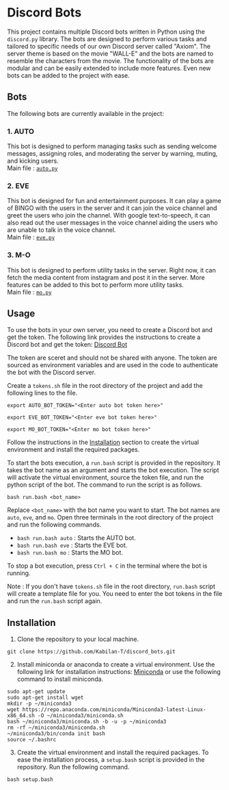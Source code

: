 # Discord Bots

This project contains multiple Discord bots written in Python using the `discord.py` library. The bots are designed to perform various tasks and tailored to specific needs of our own Discord server called "Axiom". The server theme is based on the movie "WALL-E" and the bots are named to resemble the characters from the movie. The functionality of the bots are modular and can be easily extended to include more features. Even new bots can be added to the project with ease.

## Bots

The following bots are currently available in the project:

### 1. AUTO 

This bot is designed to perform managing tasks such as sending welcome messages, assigning roles, and moderating the server by warning, muting, and kicking users. \
Main file : [`auto.py`](src/auto.py)

### 2. EVE

This bot is designed for fun and entertainment purposes. It can play a game of BINGO with the users in the server and it can join the voice channel and greet the users who join the channel. With google text-to-speech, it can also read out the user messages in the voice channel aiding the users who are unable to talk in the voice channel. \
Main file : [`eve.py`](src/eve.py)

### 3. M-O

This bot is designed to perform utility tasks in the server. Right now, it can fetch the media content from instagram and post it in the server. More features can be added to this bot to perform more utility tasks. \
Main file : [`mo.py`](src/mo.py)

## Usage

To use the bots in your own server, you need to create a Discord bot and get the token. The following link provides the instructions to create a Discord bot and get the token: [Discord Bot](https://discordpy.readthedocs.io/en/stable/discord.html)

The token are sceret and should not be shared with anyone. The token are sourced as environment variables and are used in the code to authenticate the bot with the Discord server. 

Create a `tokens.sh` file in the root directory of the project and add the following lines to the file.

```
export AUTO_BOT_TOKEN="<Enter auto bot token here>"

export EVE_BOT_TOKEN="<Enter eve bot token here>"

export MO_BOT_TOKEN="<Enter mo bot token here>"
```

Follow the instructions in the [Installation](#installation) section to create the virtual environment and install the required packages.

To start the bots execution, a `run.bash` script is provided in the repository. It takes the bot name as an argument and starts the bot execution. The script will activate the virtual environment, source the token file, and run the python script of the bot. The command to run the script is as follows.
```
bash run.bash <bot_name>
```
Replace `<bot_name>` with the bot name you want to start. The bot names are `auto`, `eve`, and `mo`. Open three terminals in the root directory of the project and run the following commands.

* ```bash run.bash auto``` : Starts the AUTO bot.
* ```bash run.bash eve``` : Starts the EVE bot.
* ```bash run.bash mo``` : Starts the MO bot.

To stop a bot execution, press `Ctrl + C` in the terminal where the bot is running.

Note : If you don't have `tokens.sh` file in the root directory, `run.bash` script will create a template file for you. You need to enter the bot tokens in the file and run the `run.bash` script again.

## Installation

1. Clone the repository to your local machine.

```
git clone https://github.com/Kabilan-T/discord_bots.git
```

2. Install miniconda or anaconda to create a virtual environment. Use the following link for installation instructions: [Miniconda](https://conda.io/projects/conda/en/latest/index.html) or use the following command to install miniconda.

```
sudo apt-get update
sudo apt-get install wget
mkdir -p ~/miniconda3
wget https://repo.anaconda.com/miniconda/Miniconda3-latest-Linux-x86_64.sh -O ~/miniconda3/miniconda.sh
bash ~/miniconda3/miniconda.sh -b -u -p ~/miniconda3
rm -rf ~/miniconda3/miniconda.sh
~/miniconda3/bin/conda init bash
source ~/.bashrc
```

3. Create the virtual environment and install the required packages. To ease the installation process, a `setup.bash` script is provided in the repository. Run the following command.
    
```
bash setup.bash
```